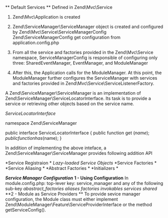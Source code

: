 ** Default Services ** Defined in Zend\Mvc\Service

1. Zend\Mvc\Application is created
2. Zend\ServiceManager\ServiceManager object is created and configured by Zend\Mvc\Service\ServiceManagerConfig
Zend\ServiceManagerConfig get configuration from application.config.php

3. From all the service and factories provided in the Zend\Mvc\Service namespace, ServiceManagerConfig is responsible of configuring only three: SharedEventManager, EventManager, and ModuleManager

4. After this, the Application calls for the ModuleManager. At this point, the ModuleManager further configures the ServiceManager with services and factories provided in Zend\Mvc\Service\ServiceListenerFactory. 



A Zend\ServiceManager\ServiceManager is an implementation of Zend\ServiceManager\ServiceLocatorInterface. Its task is to provide
a service or retrieving other objects based on the service name.

*ServiceLocatorInterface*

namespace Zend\ServiceManager

public interface ServiceLocatorInterface
{
public function get ($name);
public function has($name);
}

In addition of implementing the above inteface, a Zend\ServiceManager\ServiceManager provides following addition API

*Service Registraion *
*Lazy-loaded Service Objects*
*Service Factories *
*Service Aliasing *
*Abstract Factories *
*Initializers *


***Service Manager Configuration***
    **1 - Using Configuration**
      In module.config.php: top-lever key: service_manager and any of the following sub-key
                  *abastract_factories*
                  *aliases*
                  *factories*
                  *invokables*
                  *services*
                  *shared*
      **2 - Module as Service Providers **
           To provide sevice manager configuration, the Module class must either implement Zend\ModuleManager\Feature\ServiceProviderInterface or the method getServiceConfig().
